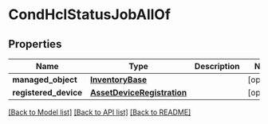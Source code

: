 # CondHclStatusJobAllOf

## Properties
Name | Type | Description | Notes
------------ | ------------- | ------------- | -------------
**managed_object** | [**InventoryBase**](.md) |  | [optional] 
**registered_device** | [**AssetDeviceRegistration**](.md) |  | [optional] 

[[Back to Model list]](../README.md#documentation-for-models) [[Back to API list]](../README.md#documentation-for-api-endpoints) [[Back to README]](../README.md)


